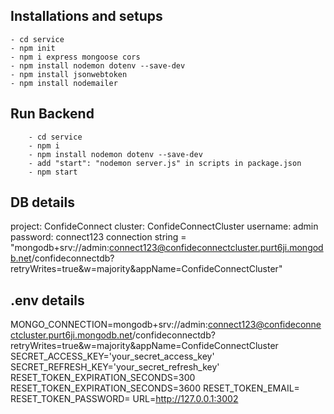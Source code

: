 ## Installations and setups
    - cd service
    - npm init
    - npm i express mongoose cors
    - npm install nodemon dotenv --save-dev 
    - npm install jsonwebtoken
    - npm install nodemailer

## Run Backend
        - cd service
        - npm i
        - npm install nodemon dotenv --save-dev 
        - add "start": "nodemon server.js" in scripts in package.json
        - npm start

## DB details
project: ConfideConnect
cluster: ConfideConnectCluster
username: admin
password: connect123
connection string = "mongodb+srv://admin:connect123@confideconnectcluster.purt6ji.mongodb.net/confideconnectdb?retryWrites=true&w=majority&appName=ConfideConnectCluster"

## .env details
MONGO_CONNECTION=mongodb+srv://admin:connect123@confideconnectcluster.purt6ji.mongodb.net/confideconnectdb?retryWrites=true&w=majority&appName=ConfideConnectCluster
SECRET_ACCESS_KEY='your_secret_access_key'
SECRET_REFRESH_KEY='your_secret_refresh_key'
RESET_TOKEN_EXPIRATION_SECONDS=300
RESET_TOKEN_EXPIRATION_SECONDS=3600
RESET_TOKEN_EMAIL=
RESET_TOKEN_PASSWORD=
URL=http://127.0.0.1:3002


